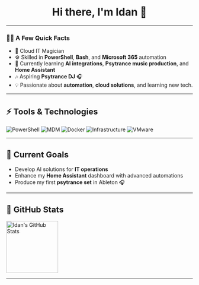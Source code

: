 <h1 align="center" style="font-size: 28px;">Hi there, I'm Idan 👋</h1>

---

### 🧑‍💻 **A Few Quick Facts**
- 🚀 Cloud IT Magician
- ⚙️ Skilled in **PowerShell**, **Bash**, and **Microsoft 365** automation  
- 🌱 Currently learning **AI integrations**, **Psytrance music production**, and **Home Assistant**
- 🎶 Aspiring **Psytrance DJ** 🎧  
- 💡 Passionate about **automation**, **cloud solutions**, and learning new tech.

---

<h2 align="left" style="font-size: 22px;">⚡ Tools & Technologies</h2>

<p align="left"> <!-- Scripting and Automation Tools --> <img src="https://img.shields.io/badge/PowerShell-5391FE?style=flat&logo=powershell&logoColor=white" alt="PowerShell" /> <img src="https://img.shields.io/badge/MDM-0078D7?style=flat&logo=apple&logoColor=white" alt="MDM" /> <img src="https://img.shields.io/badge/Docker-2496ED?style=flat&logo=docker&logoColor=white" alt="Docker" /> <img src="https://img.shields.io/badge/Infrastructure-1E90FF?style=flat&logo=vmware&logoColor=white" alt="Infrastructure" /> <!-- Virtualization --> <img src="https://img.shields.io/badge/VMware-607078?style=flat&logo=vmware&logoColor=white" alt="VMware" /> 
 </p>

---

<h2 align="left" style="font-size: 22px;">🎯 Current Goals</h2>

- Develop AI solutions for **IT operations**  
- Enhance my **Home Assistant** dashboard with advanced automations  
- Produce my first **psytrance set** in Ableton 🎧

---

<h2 align="left" style="font-size: 22px;">🚀 GitHub Stats</h2>
   <tr>
      <!-- GitHub Stats -->
      <td>
         <a href="https://github.com/Idanada">
            <img height="140em" src="https://github-readme-stats.vercel.app/api?username=Idanada&show_icons=true&theme=dark&include_all_commits=true&count_private=true" alt="Idan's GitHub Stats" />
         </a>
      </td>

---
